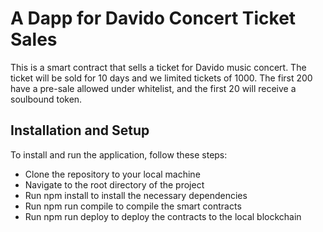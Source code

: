 # A Dapp for Davido Concert Ticket Sales

This is a smart contract that sells a ticket for Davido music concert. The ticket will be sold for 10 days and we limited tickets of 1000. The first 200 have a pre-sale allowed under whitelist, and the first 20 will receive a soulbound token.

## Installation and Setup
To install and run the application, follow these steps:

* Clone the repository to your local machine
* Navigate to the root directory of the project
* Run npm install to install the necessary dependencies
* Run npm run compile to compile the smart contracts
* Run npm run deploy to deploy the contracts to the local blockchain


